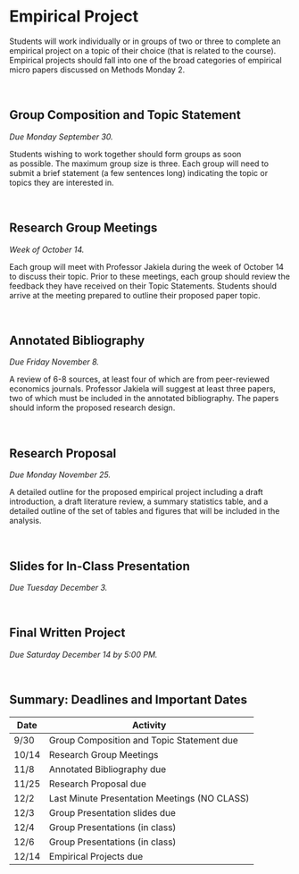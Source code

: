 # Empirical Project

Students will work individually or in groups of two or three to complete 
an empirical project on a topic of their choice (that is related to the course).  Empirical 
projects should fall into one of the broad categories of empirical micro papers 
discussed on Methods Monday 2.

<br>

## Group Composition and Topic Statement

_Due Monday September 30._

Students wishing to work together should form groups as soon  
as possible.  The maximum group size is three.  Each group 
will need to submit a brief statement (a few sentences long) 
indicating the topic or topics they are interested in.  

<br>

## Research Group Meetings

_Week of October 14._

Each group will meet with Professor Jakiela during the week of 
October 14 to discuss their topic.  Prior to these meetings, 
each group should review the feedback they have received on their 
Topic Statements.  Students should arrive at the meeting 
prepared to outline their proposed paper topic.  

<br>

## Annotated Bibliography

_Due Friday November 8._

A review of 6-8 sources, at least four of which are from peer-reviewed economics 
journals.  Professor Jakiela will suggest at least three papers, two of which 
must be included in the annotated bibliography.  The papers should inform 
the proposed research design.

<br>

## Research Proposal

_Due Monday November 25._

A detailed outline for the proposed empirical project including a 
draft introduction, a draft literature review, a summary statistics 
table, and a detailed outline of the set of tables and figures that 
will be included in the analysis.

<br>

## Slides for In-Class Presentation

_Due Tuesday December 3._

<br>

## Final Written Project

_Due Saturday December 14 by 5:00 PM._

<br>

## Summary:  Deadlines and Important Dates

| Date | Activity |
| ------- | -------------- |
| 9/30 | Group Composition and Topic Statement due |
| 10/14 | Research Group Meetings |
| 11/8 | Annotated Bibliography due |
| 11/25 | Research Proposal due |
| 12/2 | Last Minute Presentation Meetings (NO CLASS) |
| 12/3 | Group Presentation slides due |
| 12/4 | Group Presentations (in class) |
| 12/6 | Group Presentations (in class) |
| 12/14 | Empirical Projects due |
